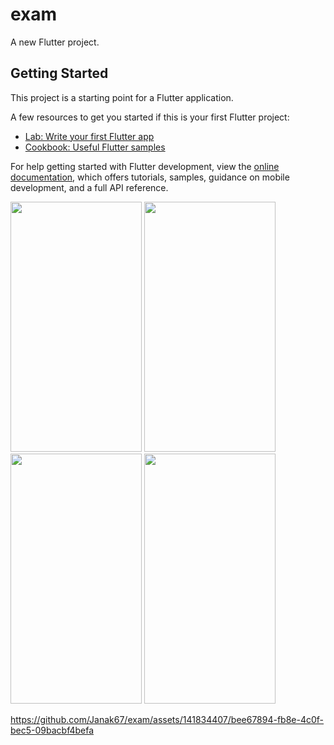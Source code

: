 # exam

A new Flutter project.

## Getting Started

This project is a starting point for a Flutter application.

A few resources to get you started if this is your first Flutter project:

- [Lab: Write your first Flutter app](https://docs.flutter.dev/get-started/codelab)
- [Cookbook: Useful Flutter samples](https://docs.flutter.dev/cookbook)

For help getting started with Flutter development, view the
[online documentation](https://docs.flutter.dev/), which offers tutorials,
samples, guidance on mobile development, and a full API reference.
<p>
  <img src = "https://github.com/Janak67/exam/assets/141834407/28496b27-4633-48c8-b560-cc47503616a9" height="400" width="210">
  <img src = "https://github.com/Janak67/exam/assets/141834407/d2ba2e54-67a8-43c0-8f0d-808f75b15e80" height="400" width="210">
  <img src = "https://github.com/Janak67/exam/assets/141834407/2abd9dbb-327f-441a-9b2d-2def5ccef2b6" height="400" width="210">
  <img src = "https://github.com/Janak67/exam/assets/141834407/05da5783-ea6e-44e7-adeb-c14af1b44f28" height="400" width="210">
</p>

https://github.com/Janak67/exam/assets/141834407/bee67894-fb8e-4c0f-bec5-09bacbf4befa
